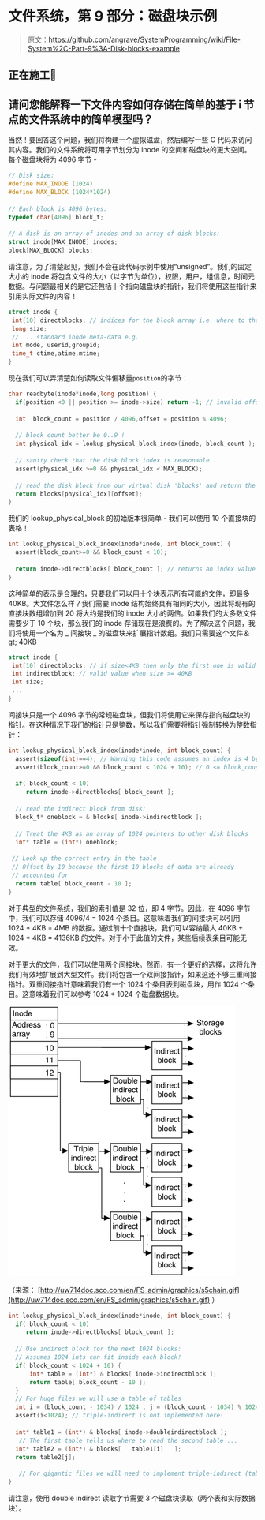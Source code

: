 # 文件系统，第 9 部分：磁盘块示例

> 原文：<https://github.com/angrave/SystemProgramming/wiki/File-System%2C-Part-9%3A-Disk-blocks-example>

## 正在施工🚧

## 请问您能解释一下文件内容如何存储在简单的基于 i 节点的文件系统中的简单模型吗？

当然！要回答这个问题，我们将构建一个虚拟磁盘，然后编写一些 C 代码来访问其内容。我们的文件系统将可用字节划分为 inode 的空间和磁盘块的更大空间。每个磁盘块将为 4096 字节 -

```c
// Disk size:
#define MAX_INODE (1024)
#define MAX_BLOCK (1024*1024)

// Each block is 4096 bytes:
typedef char[4096] block_t;

// A disk is an array of inodes and an array of disk blocks:
struct inode[MAX_INODE] inodes;
block[MAX_BLOCK] blocks;
```

请注意，为了清楚起见，我们不会在此代码示例中使用“unsigned”。我们的固定大小的 inode 将包含文件的大小（以字节为单位），权限，用户，组信息，时间元数据。与问题最相关的是它还包括十个指向磁盘块的指针，我们将使用这些指针来引用实际文件的内容！

```c
struct inode {
 int[10] directblocks; // indices for the block array i.e. where to the find the file's content
 long size;
 // ... standard inode meta-data e.g.
 int mode, userid,groupid;
 time_t ctime,atime,mtime;
}
```

现在我们可以弄清楚如何读取文件偏移量`position`的字节：

```c
char readbyte(inode*inode,long position) {
  if(position <0 || position >= inode->size) return -1; // invalid offset

  int  block_count = position / 4096,offset = position % 4096;

  // block count better be 0..9 !
  int physical_idx = lookup_physical_block_index(inode, block_count );

  // sanity check that the disk block index is reasonable...
  assert(physical_idx >=0 && physical_idx < MAX_BLOCK);

  // read the disk block from our virtual disk 'blocks' and return the specific byte
  return blocks[physical_idx][offset];
}
```

我们的 lookup_physical_block 的初始版本很简单 - 我们可以使用 10 个直接块的表格！

```c
int lookup_physical_block_index(inode*inode, int block_count) {
  assert(block_count>=0 && block_count < 10);

  return inode->directblocks[ block_count ]; // returns an index value between [0,MAX_BLOCK)
}
```

这种简单的表示是合理的，只要我们可以用十个块表示所有可能的文件，即最多 40KB。大文件怎么样？我们需要 inode 结构始终具有相同的大小，因此将现有的直接块数组增加到 20 将大约是我们的 inode 大小的两倍。如果我们的大多数文件需要少于 10 个块，那么我们的 inode 存储现在是浪费的。为了解决这个问题，我们将使用一个名为 _ 间接块 _ 的磁盘块来扩展指针数组。我们只需要这个文件＆gt; 40KB

```c
struct inode {
 int[10] directblocks; // if size<4KB then only the first one is valid
 int indirectblock; // valid value when size >= 40KB
 int size;
 ...
}
```

间接块只是一个 4096 字节的常规磁盘块，但我们将使用它来保存指向磁盘块的指针。在这种情况下我们的指针只是整数，所以我们需要将指针强制转换为整数指针：

```c
int lookup_physical_block_index(inode*inode, int block_count) {
  assert(sizeof(int)==4); // Warning this code assumes an index is 4 bytes!
  assert(block_count>=0 && block_count < 1024 + 10); // 0 <= block_count< 1034

  if( block_count < 10)
     return inode->directblocks[ block_count ];

  // read the indirect block from disk:
  block_t* oneblock = & blocks[ inode->indirectblock ];

  // Treat the 4KB as an array of 1024 pointers to other disk blocks
  int* table = (int*) oneblock;

 // Look up the correct entry in the table
 // Offset by 10 because the first 10 blocks of data are already 
 // accounted for
  return table[ block_count - 10 ];
}
```

对于典型的文件系统，我们的索引值是 32 位，即 4 字节。因此，在 4096 字节中，我们可以存储 4096/4 = 1024 个条目。这意味着我们的间接块可以引用 1024 * 4KB = 4MB 的数据。通过前十个直接块，我们可以容纳最大 40KB + 1024 * 4KB = 4136KB 的文件。对于小于此值的文件，某些后续表条目可能无效。

对于更大的文件，我们可以使用两个间接块。然而，有一个更好的选择，这将允许我们有效地扩展到大型文件。我们将包含一个双间接指针，如果这还不够三重间接指针。双重间接指针意味着我们有一个 1024 个条目表到磁盘块，用作 1024 个条目。这意味着我们可以参考 1024 * 1024 个磁盘数据块。

![inode disk blocks for data](img/c012049198839822b4b9b3716bf1ddff.jpg)

（来源： [http://uw714doc.sco.com/en/FS_admin/graphics/s5chain.gif](http://uw714doc.sco.com/en/FS_admin/graphics/s5chain.gif) ）

```c
int lookup_physical_block_index(inode*inode, int block_count) {
  if( block_count < 10)
     return inode->directblocks[ block_count ];

  // Use indirect block for the next 1024 blocks:
  // Assumes 1024 ints can fit inside each block!
  if( block_count < 1024 + 10) {   
      int* table = (int*) & blocks[ inode->indirectblock ];
      return table[ block_count - 10 ];
  }
  // For huge files we will use a table of tables
  int i = (block_count - 1034) / 1024 , j = (block_count - 1034) % 1024;
  assert(i<1024); // triple-indirect is not implemented here!

  int* table1 = (int*) & blocks[ inode->doubleindirectblock ];
   // The first table tells us where to read the second table ...
  int* table2 = (int*) & blocks[   table1[i]   ];
  return table2[j];

   // For gigantic files we will need to implement triple-indirect (table of tables of tables)
}
```

请注意，使用 double indirect 读取字节需要 3 个磁盘块读取（两个表和实际数据块）。
